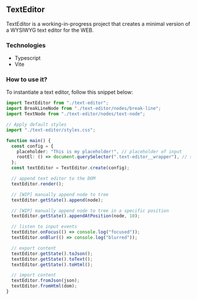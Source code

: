 ## TextEditor

TextEditor is a working-in-progress project that creates a minimal version of a WYSIWYG text editor for the WEB.

### Technologies

- Typescript
- Vite

### How to use it?

To instantiate a text editor, follow this snippet below:

```typescript
import TextEditor from "./text-editor";
import BreakLineNode from "./text-editor/nodes/break-line";
import TextNode from "./text-editor/nodes/text-node";

// Apply default styles
import "./text-editor/styles.css";

function main() {
  const config = {
    placeholder: "This is my placeholder!", // placeholder of input
    rootEl: () => document.querySelector(".text-editor__wrapper"), // selects witch element will be the wrapper of text editor when rendered
  };
  const textEditor = TextEditor.create(config);

  // append text editor to the DOM
  textEditor.render();

  // [WIP] manually append node to tree
  textEditor.getState().append(node);

  // [WIP] manually append node to tree in a specific position
  textEditor.getState().appendAtPosition(node, 10);

  // listen to input events
  textEditor.onFocus(() => console.log("focused"));
  textEditor.onBlur(() => console.log("blurred"));

  // export content
  textEditor.getState().toJson();
  textEditor.getState().toText();
  textEditor.getState().toHtml();

  // import content
  textEditor.fromJson(json);
  textEditor.fromHtml(dom);
}
```
